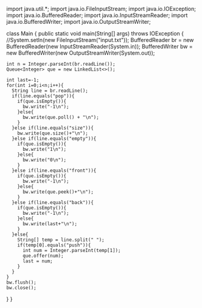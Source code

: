 import java.util.*;
import java.io.FileInputStream;
import java.io.IOException;
import java.io.BufferedReader;
import java.io.InputStreamReader;
import java.io.BufferedWriter;
import java.io.OutputStreamWriter;

class Main {
  public static void main(String[] args) throws IOException {
    //System.setIn(new FileInputStream("input.txt"));
    BufferedReader br = new BufferedReader(new InputStreamReader(System.in));
    BufferedWriter bw = new BufferedWriter(new OutputStreamWriter(System.out));

    int n = Integer.parseInt(br.readLine());
    Queue<Integer> que = new LinkedList<>();

    int last=-1;
    for(int i=0;i<n;i++){
      String line = br.readLine();
      if(line.equals("pop")){
        if(que.isEmpty()){
          bw.write("-1\n");
        }else{
          bw.write(que.poll() + "\n");
        }
      }else if(line.equals("size")){
        bw.write(que.size()+"\n");
      }else if(line.equals("empty")){
        if(que.isEmpty()){
          bw.write("1\n");
        }else{
          bw.write("0\n");
        }
      }else if(line.equals("front")){
        if(que.isEmpty()){
          bw.write("-1\n");
        }else{
          bw.write(que.peek()+"\n");
        }
      }else if(line.equals("back")){
        if(que.isEmpty()){
          bw.write("-1\n");
        }else{
          bw.write(last+"\n");
        }
      }else{
        String[] temp = line.split(" ");
        if(temp[0].equals("push")){
          int num = Integer.parseInt(temp[1]);
          que.offer(num);
          last = num;
        }
      }
    }
    bw.flush();
    bw.close();
  }
}
